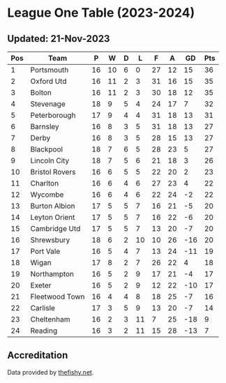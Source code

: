 # League One Table (2023-2024)
## Updated: 21-Nov-2023

| Pos | Team | P | W | D | L | F | A | GD | Pts |
| --- | --- | --- | --- | --- | --- | --- | --- | --- | --- |
| 1 | Portsmouth | 16 | 10 | 6 | 0 | 27 | 12 | 15 | 36 |
| 2 | Oxford Utd | 16 | 11 | 2 | 3 | 31 | 16 | 15 | 35 |
| 3 | Bolton | 16 | 11 | 2 | 3 | 30 | 18 | 12 | 35 |
| 4 | Stevenage | 18 | 9 | 5 | 4 | 24 | 17 | 7 | 32 |
| 5 | Peterborough | 17 | 9 | 4 | 4 | 31 | 18 | 13 | 31 |
| 6 | Barnsley | 16 | 8 | 3 | 5 | 31 | 18 | 13 | 27 |
| 7 | Derby | 16 | 8 | 3 | 5 | 28 | 15 | 13 | 27 |
| 8 | Blackpool | 18 | 7 | 6 | 5 | 28 | 23 | 5 | 27 |
| 9 | Lincoln City | 18 | 7 | 5 | 6 | 21 | 18 | 3 | 26 |
| 10 | Bristol Rovers | 16 | 6 | 5 | 5 | 22 | 20 | 2 | 23 |
| 11 | Charlton | 16 | 6 | 4 | 6 | 27 | 23 | 4 | 22 |
| 12 | Wycombe | 16 | 6 | 4 | 6 | 22 | 24 | -2 | 22 |
| 13 | Burton Albion | 17 | 5 | 5 | 7 | 16 | 21 | -5 | 20 |
| 14 | Leyton Orient | 17 | 5 | 5 | 7 | 16 | 22 | -6 | 20 |
| 15 | Cambridge Utd | 17 | 5 | 5 | 7 | 13 | 20 | -7 | 20 |
| 16 | Shrewsbury | 18 | 6 | 2 | 10 | 10 | 26 | -16 | 20 |
| 17 | Port Vale | 16 | 5 | 4 | 7 | 13 | 24 | -11 | 19 |
| 18 | Wigan | 17 | 8 | 2 | 7 | 26 | 22 | 4 | 18 |
| 19 | Northampton | 16 | 5 | 2 | 9 | 17 | 21 | -4 | 17 |
| 20 | Exeter | 16 | 5 | 2 | 9 | 12 | 22 | -10 | 17 |
| 21 | Fleetwood Town | 16 | 4 | 4 | 8 | 18 | 25 | -7 | 16 |
| 22 | Carlisle | 17 | 3 | 5 | 9 | 13 | 20 | -7 | 14 |
| 23 | Cheltenham | 16 | 2 | 3 | 11 | 7 | 25 | -18 | 9 |
| 24 | Reading | 16 | 3 | 2 | 11 | 15 | 28 | -13 | 7 |

## Accreditation 

Data provided by [thefishy.net](https://www.thefishy.net/).